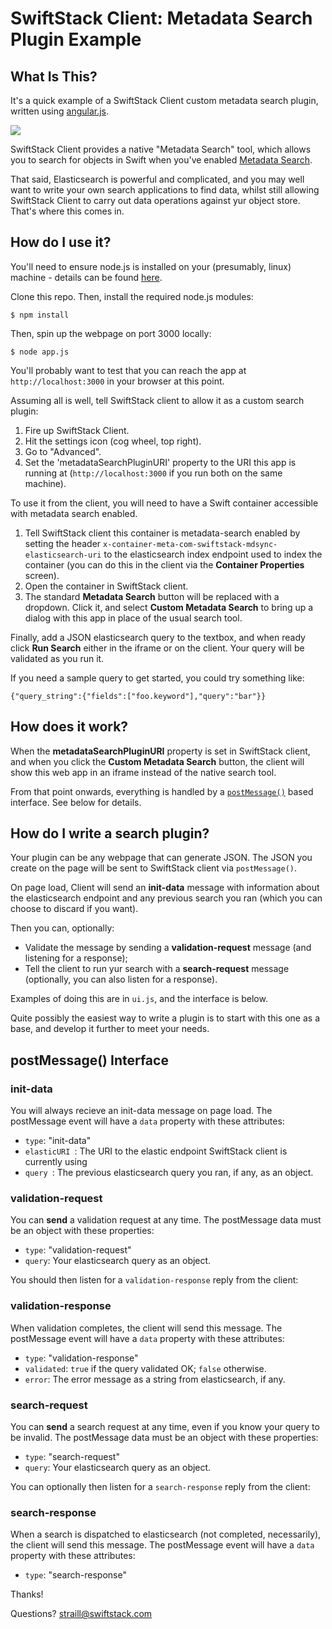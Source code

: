 # SwiftStack Client: Metadata Search Plugin Example

## What Is This?
It's a quick example of a SwiftStack Client custom metadata search plugin, written using [angular.js](https://angularjs.org).

![](https://github.com/swiftstack/swiftclientgui-mdsearch-plugin/blob/master/static/example.png)

SwiftStack Client provides a native "Metadata Search" tool, which allows you to search for objects in Swift when you've enabled [Metadata Search](https://www.swiftstack.com/docs/admin/cluster_management/metadata_sync.html).

That said, Elasticsearch is powerful and complicated, and you may well want to write your own search applications to find data, whilst still allowing SwiftStack Client to carry out data operations against yur object store. That's where this comes in.

## How do I use it?
You'll need to ensure node.js is installed on your (presumably, linux) machine - details can be found [here](https://nodejs.org/en/download/package-manager/#enterprise-linux-and-fedora). 

Clone this repo. Then, install the required node.js modules:
```
$ npm install 
```

Then, spin up the webpage on port 3000 locally:
```
$ node app.js
```

You'll probably want to test that you can reach the app at `http://localhost:3000` in your browser at this point.

Assuming all is well, tell SwiftStack client to allow it as a custom search plugin:

1. Fire up SwiftStack Client.
2. Hit the settings icon (cog wheel, top right).
3. Go to "Advanced".
3. Set the 'metadataSearchPluginURI' property to the URI this app is running at (`http://localhost:3000` if you run both on the same machine).

To use it from the client, you will need to have a Swift container accessible with metadata search enabled. 

1. Tell SwiftStack client this container is metadata-search enabled by setting the header `x-container-meta-com-swiftstack-mdsync-elasticsearch-uri` to the elasticsearch index endpoint used to index the container (you can do this in the client via the **Container Properties** screen).
2. Open the container in SwiftStack client.
3. The standard **Metadata Search** button will be replaced with a dropdown. Click it, and select **Custom Metadata Search** to bring up a dialog with this app in place of the usual search tool.

Finally, add a JSON elasticsearch query to the textbox, and when ready click **Run Search** either in the iframe or on the client. Your query will be validated as you run it.

If you need a sample query to get started, you could try something like:
```
{"query_string":{"fields":["foo.keyword"],"query":"bar"}}
```

## How does it work?
When the **metadataSearchPluginURI** property is set in SwiftStack client, and when you click the **Custom Metadata Search** button, the client will show this web app in an iframe instead of the native search tool.

From that point onwards, everything is handled by a [`postMessage()`](https://developer.mozilla.org/en-US/docs/Web/API/Window/postMessage) based interface. See below for details.

## How do I write a search plugin?
Your plugin can be any webpage that can generate JSON. The JSON you create on the page will be sent to SwiftStack client via `postMessage()`.

On page load, Client will send an **init-data** message with information about the elasticsearch endpoint and any previous search you ran (which you can choose to discard if you want).

Then you can, optionally:

 - Validate the message by sending a **validation-request** message (and listening for a response);
 - Tell the client to run yur search with a **search-request** message (optionally, you can also listen for a response).

Examples of doing this are in `ui.js`, and the interface is below.

Quite possibly the easiest way to write a plugin is to start with this one as a base, and develop it further to meet your needs.

## postMessage() Interface

### init-data

You will always recieve an init-data message on page load. The postMessage event will have a `data` property with these attributes:

  - `type`: "init-data"
  - `elasticURI `: The URI to the elastic endpoint SwiftStack client is currently using
  - `query `: The previous elasticsearch query you ran, if any, as an object.

### validation-request

You can **send** a validation request at any time. The postMessage data must be an object with these properties:

  - `type`: "validation-request"
  - `query`: Your elasticsearch query as an object.

You should then listen for a `validation-response` reply from the client:

### validation-response

When validation completes, the client will send this message. The postMessage event will have a `data` property with these attributes:

  - `type`: "validation-response"
  - `validated`: `true` if the query validated OK; `false` otherwise.
  - `error`: The error message as a string from elasticsearch, if any.

### search-request

You can **send** a search request at any time, even if you know your query to be invalid. The postMessage data must be an object with these properties:

  - `type`: "search-request"
  - `query`: Your elasticsearch query as an object.

You can optionally then listen for a `search-response` reply from the client:

### search-response

When a search is dispatched to elasticsearch (not completed, necessarily), the client will send this message. The postMessage event will have a `data` property with these attributes:

  - `type`: "search-response"

Thanks!


Questions? straill@swiftstack.com






